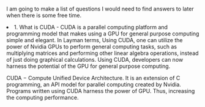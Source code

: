 I am going to make a list of questions I would need to find answers to later when there is some free time.
<li> 1. What is CUDA
- CUDA is a parallel computing platform and programming model that makes using a GPU for general purpose computing simple and elegant.
 In Layman terms,
 Using CUDA, one can utilize the power of Nvidia GPUs to perform general computing tasks, 
 such as multiplying matrices and performing other linear algebra operations, instead of just doing graphical calculations. 
 Using CUDA, developers can now harness the potential of the GPU for general purpose computing.

CUDA − Compute Unified Device Architecture. It is an extension of C programming, an API model for parallel computing created by Nvidia. 
Programs written using CUDA harness the power of GPU. Thus, increasing the computing performance.
